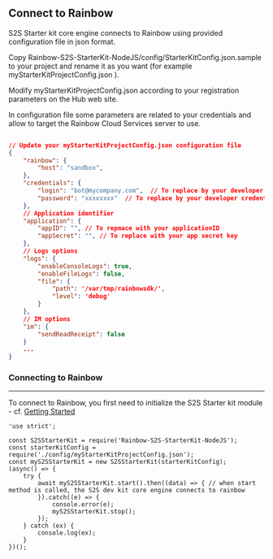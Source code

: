 ## Connect to Rainbow

S2S Starter kit core engine connects to Rainbow using provided configuration file in json format.

Copy Rainbow-S2S-StarterKit-NodeJS/config/StarterKitConfig.json.sample to your project and rename it as you want (for example myStarterKitProjectConfig.json ).

Modify myStarterKitProjectConfig.json according to your registration parameters on the Hub web site.

In configuration file some parameters are related to your credentials and allow to target the Rainbow Cloud Services server to use.

```json

// Update your myStarterKitProjectConfig.json configuration file
{
    "rainbow": {
        "host": "sandbox",
    },
    "credentials": {
        "login": "bot@mycompany.com",  // To replace by your developer credendials
        "password": "xxxxxxxx"  // To replace by your developer credentials
    },
    // Application identifier
    "application": {
        "appID": "", // To repmace with your applicationID
        "appSecret": "", // To replace with your app secret key
    },
    // Logs options
    "logs": {
        "enableConsoleLogs": true,
        "enableFileLogs": false,
        "file": {
            "path": '/var/tmp/rainbowsdk/',
            "level": 'debug'
        }
    },
    // IM options
    "im": {
        "sendReadReceipt": false
    }
    ...
}
```

### Connecting to Rainbow
---
To connect to Rainbow, you first need to initialize the S2S Starter kit module - cf. [Getting Started](/#/documentation/doc/sdk/s2s-starterkit-nodejs/guides/Getting_Started)
```
'use strict';

const S2SStarterKit = require('Rainbow-S2S-StarterKit-NodeJS');
const starterKitConfig = require('./config/myStarterKitProjectConfig.json');
const myS2SStarterKit = new S2SStarterKit(starterKitConfig);
(async() => {
    try {
        await myS2SStarterKit.start().then((data) => { // when start method is called, the S2S dev kit core engine connects to rainbow 
        }).catch((e) => {
            console.error(e);
            myS2SStarterKit.stop();
        });
    } catch (ex) {
        console.log(ex);
    }
})();
```
